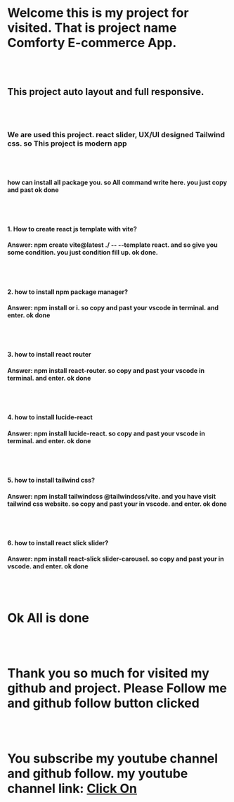 
<h1>Welcome this is my project for visited. That is project name Comforty E-commerce App.</h1>
</br>
</br>
<h2>This project auto layout and full responsive.</h2>
</br>
</br>
<h3>We are used this project. react slider, UX/UI designed Tailwind css. so This project is modern app</h3>
</br>
</br>
<h4>how can install all package you. so All command write here. you just copy and past ok done</h4>

</br>
</br>
<h4>1. How to create react js template with vite?</h4>
<h4>Answer: npm create vite@latest ./ -- --template react. and so give you some condition. you just condition fill up. ok done.</h4>



</br>
</br>
<h4>2. how to install npm package manager?</h4>
<h4>Answer: npm install or i. so copy and past your vscode in terminal. and enter. ok done</h4>


</br>
</br>
<h4>3. how to install react router</h4>
<h4>Answer: npm install react-router. so copy and past your vscode in terminal. and enter. ok done</h4>


</br>
</br>
<h4>4. how to install lucide-react</h4>
<h4>Answer: npm install lucide-react. so copy and past your vscode in terminal. and enter. ok done</h4>



</br>
</br>
<h4>5. how to install tailwind css?</h4>
<h4>Answer: npm install tailwindcss @tailwindcss/vite. and you have visit tailwind css website. so copy and past your in vscode. and enter. ok done</h4>



</br>
</br>
<h4>6. how to install react slick slider?</h4>
<h4>Answer: npm install react-slick slider-carousel. so copy and past your in vscode. and enter. ok done</h4>



</br>
</br>
<h1>Ok All is done</h1>

</br>
</br>
<h1>Thank you so much for visited my github and project. Please Follow me and github follow button clicked</h1>


</br>
</br>
<h1>You subscribe my youtube channel and github follow. my youtube channel link: <a href="https://www.youtube.com/@lifeonthecode">Click On</a></h1>




